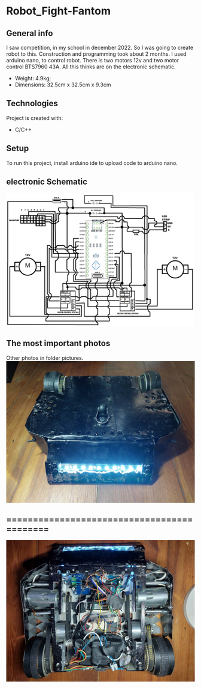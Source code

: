 # Robot_Fight-Fantom
## General info
 I saw competition, in my school in december 2022. So I was going to create robot to this. Construction and programming took about 2 months.
 I used arduino nano, to control robot. There is two motors 12v and two motor control BTS7960 43A. All this thinks are on the electronic schematic.
 - Weight: 4.9kg; 
 - Dimensions: 32.5cm x 32.5cm x 9.3cm
	
## Technologies
Project is created with:
* C/C++
 
## Setup
To run this project, install arduino ide to upload code to arduino nano.

## electronic Schematic

![tekst alternatywny](pictures/schematic.png)

## The most important photos
Other photos in folder pictures.
![tekst alternatywny](pictures/341078235_267856845599026_7682846983208996122_n.jpg)
## ===========================================
![tekst alternatywny](pictures/344221192_227279126572698_2244062051989150940_n.jpg)
